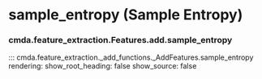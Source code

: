 # sample_entropy (Sample Entropy)

### cmda.feature_extraction.Features.add.sample_entropy
::: cmda.feature_extraction._add_functions._AddFeatures.sample_entropy
    rendering:
      show_root_heading: false
      show_source: false